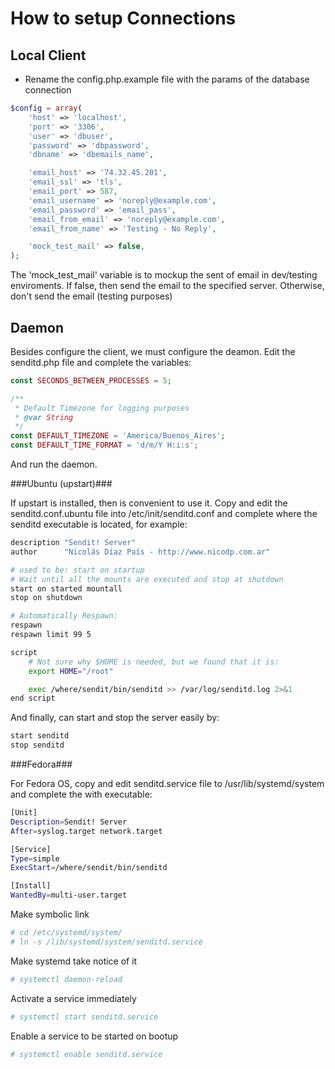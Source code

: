 How to setup Connections
========================

Local Client
------------

- Rename the config.php.example file with the params of the database connection

```php
$config = array(
	'host' => 'localhost', 
	'port' => '3306', 
	'user' => 'dbuser', 
	'password' => 'dbpassword', 
	'dbname' => 'dbemails_name',

	'email_host' => '74.32.45.201',
	'email_ssl' => 'tls',
	'email_port' => 587,
	'email_username' => 'noreply@example.com',
	'email_password' => 'email_pass',
	'email_from_email' => 'noreply@example.com',
	'email_from_name' => 'Testing - No Reply',

	'mock_test_mail' => false, 
);
```

The 'mock_test_mail' variable is to mockup the sent of email in dev/testing enviroments. If false, then send the email to the specified server. Otherwise, don't send the email (testing purposes)

Daemon
------

Besides configure the client, we must configure the deamon. Edit the senditd.php file and complete the variables:

```php
const SECONDS_BETWEEN_PROCESSES = 5;

/**
 * Default Timezone for logging purposes
 * @var String
 */
const DEFAULT_TIMEZONE = 'America/Buenos_Aires'; 
const DEFAULT_TIME_FORMAT = 'd/m/Y H:i:s';
```

And run the daemon. 

###Ubuntu (upstart)###

If upstart is installed, then is convenient to use it. Copy and edit the senditd.conf.ubuntu file into /etc/init/senditd.conf and complete where the senditd executable is located, for example:

```sh
description "Sendit! Server"
author      "Nicolás Díaz País - http://www.nicodp.com.ar"

# used to be: start on startup
# Wait until all the mounts are executed and stop at shutdown
start on started mountall
stop on shutdown

# Automatically Respawn:
respawn
respawn limit 99 5

script
    # Not sure why $HOME is needed, but we found that it is:
    export HOME="/root"

    exec /where/sendit/bin/senditd >> /var/log/senditd.log 2>&1
end script
```

And finally, can start and stop the server easily by:
```sh
start senditd
stop senditd
```


###Fedora###

For Fedora OS, copy and edit senditd.service file to /usr/lib/systemd/system and complete the with executable:

```sh
[Unit]
Description=Sendit! Server
After=syslog.target network.target

[Service]
Type=simple
ExecStart=/where/sendit/bin/senditd

[Install]
WantedBy=multi-user.target
```

Make symbolic link

```sh
# cd /etc/systemd/system/
# ln -s /lib/systemd/system/senditd.service
```

Make systemd take notice of it
```sh
# systemctl daemon-reload
```

Activate a service immediately
```sh
# systemctl start senditd.service
```

Enable a service to be started on bootup
```sh
# systemctl enable senditd.service
```



